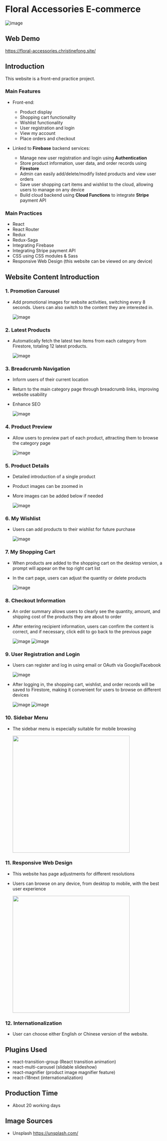 # Floral Accessories E-commerce

![image](https://github.com/penguinff/readme_pictures/blob/4be7e13869f5da9260c21c8c451702c182656b3a/floral-accessories/homepage5.gif)

## Web Demo

https://floral-accessories.christinefong.site/

## Introduction

This website is a front-end practice project.

### Main Features

- Front-end:

  - Product display
  - Shopping cart functionality
  - Wishlist functionality
  - User registration and login
  - View my account
  - Place orders and checkout

- Linked to **Firebase** backend services:
  - Manage new user registration and login using **Authentication**
  - Store product information, user data, and order records using **Firestore**
  - Admin can easily add/delete/modify listed products and view user orders
  - Save user shopping cart items and wishlist to the cloud, allowing users to manage on any device
  - Build cloud backend using **Cloud Functions** to integrate **Stripe** payment API

### Main Practices

- React
- React Router
- Redux
- Redux-Saga
- Integrating Firebase
- Integrating Stripe payment API
- CSS using CSS modules & Sass
- Responsive Web Design (this website can be viewed on any device)

## Website Content Introduction

### 1. Promotion Carousel

- Add promotional images for website activities, switching every 8 seconds. Users can also switch to the content they are interested in.

  ![image](https://github.com/penguinff/readme_pictures/blob/bb5f466a2b1e53f8dbf005d7da9519687cee986c/floral-accessories/carousel.PNG)

### 2. Latest Products

- Automatically fetch the latest two items from each category from Firestore, totaling 12 latest products.

  ![image](https://github.com/penguinff/readme_pictures/blob/bb5f466a2b1e53f8dbf005d7da9519687cee986c/floral-accessories/new_arrival.PNG)

### 3. Breadcrumb Navigation

- Inform users of their current location
- Return to the main category page through breadcrumb links, improving website usability
- Enhance SEO

  ![image](https://github.com/penguinff/readme_pictures/blob/bb5f466a2b1e53f8dbf005d7da9519687cee986c/floral-accessories/breadcrumb.PNG)

### 4. Product Preview

- Allow users to preview part of each product, attracting them to browse the category page

  ![image](https://github.com/penguinff/readme_pictures/blob/bb5f466a2b1e53f8dbf005d7da9519687cee986c/floral-accessories/shoppage.PNG)

### 5. Product Details

- Detailed introduction of a single product
- Product images can be zoomed in
- More images can be added below if needed

  ![image](https://github.com/penguinff/readme_pictures/blob/bb5f466a2b1e53f8dbf005d7da9519687cee986c/floral-accessories/productpage.PNG)

### 6. My Wishlist

- Users can add products to their wishlist for future purchase

  ![image](https://github.com/penguinff/readme_pictures/blob/bb5f466a2b1e53f8dbf005d7da9519687cee986c/floral-accessories/add_wishlist.png)

### 7. My Shopping Cart

- When products are added to the shopping cart on the desktop version, a prompt will appear on the top right cart list
- In the cart page, users can adjust the quantity or delete products

  ![image](https://github.com/penguinff/readme_pictures/blob/bb5f466a2b1e53f8dbf005d7da9519687cee986c/floral-accessories/cartpage.PNG)

### 8. Checkout Information

- An order summary allows users to clearly see the quantity, amount, and shipping cost of the products they are about to order
- After entering recipient information, users can confirm the content is correct, and if necessary, click edit to go back to the previous page

  ![image](https://github.com/penguinff/readme_pictures/blob/bb5f466a2b1e53f8dbf005d7da9519687cee986c/floral-accessories/checkoutpage1.PNG)
  ![image](https://github.com/penguinff/readme_pictures/blob/bb5f466a2b1e53f8dbf005d7da9519687cee986c/floral-accessories/checkoutpage2.PNG)

### 9. User Registration and Login

- Users can register and log in using email or OAuth via Google/Facebook

  ![image](https://github.com/penguinff/readme_pictures/blob/bb5f466a2b1e53f8dbf005d7da9519687cee986c/floral-accessories/signin_signup_page.PNG)

- After logging in, the shopping cart, wishlist, and order records will be saved to Firestore, making it convenient for users to browse on different devices

  ![image](https://github.com/penguinff/readme_pictures/blob/bb5f466a2b1e53f8dbf005d7da9519687cee986c/floral-accessories/wishlist.PNG)
  ![image](https://github.com/penguinff/readme_pictures/blob/bb5f466a2b1e53f8dbf005d7da9519687cee986c/floral-accessories/order_history.PNG)

### 10. Sidebar Menu

- The sidebar menu is especially suitable for mobile browsing

  <img src='https://github.com/penguinff/readme_pictures/blob/bb5f466a2b1e53f8dbf005d7da9519687cee986c/floral-accessories/m_sidenav.jpeg' width='375px'/>

### 11. Responsive Web Design

- This website has page adjustments for different resolutions
- Users can browse on any device, from desktop to mobile, with the best user experience

  <img src='https://github.com/penguinff/readme_pictures/blob/bb5f466a2b1e53f8dbf005d7da9519687cee986c/floral-accessories/m_homepage.jpeg' width='375px'/>

### 12. Internationalization
- User can choose either English or Chinese version of the website.

## Plugins Used

- react-transition-group (React transition animation)
- react-multi-carousel (slidable slideshow)
- react-magnifier (product image magnifier feature)
- react-i18next (internationalization)

## Production Time

- About 20 working days

## Image Sources

- Unsplash <https://unsplash.com/>